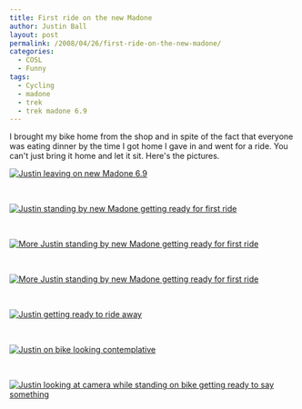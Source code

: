 ```yaml
---
title: First ride on the new Madone
author: Justin Ball
layout: post
permalink: /2008/04/26/first-ride-on-the-new-madone/
categories:
  - COSL
  - Funny
tags:
  - Cycling
  - madone
  - trek
  - trek madone 6.9
---
```


I brought my bike home from the shop and in spite of the fact that everyone was eating dinner by the time I got home I gave in and went for a ride. You can't just bring it home and let it sit. Here's the pictures.


<div class="image-grid">
  <div class="image">
    <a href="/images/posts/2008/04/img_9270.jpg"><img src="/images/posts/2008/04/img_9270-300x225.jpg" alt="Justin leaving on new Madone 6.9" /></a>
    <p class="caption">&nbsp;</p>
  </div>
  <div class="image">
    <a href="/images/posts/2008/04/img_9264.jpg"><img src="/images/posts/2008/04/img_9264-300x225.jpg" alt="Justin standing by new Madone getting ready for first ride" /></a>
    <p class="caption">&nbsp;</p>
  </div>
  <div class="image">
    <a href="/images/posts/2008/04/img_9265.jpg"><img src="/images/posts/2008/04/img_9265-300x225.jpg" alt="More Justin standing by new Madone getting ready for first ride" /></a>
    <p class="caption">&nbsp;</p>
  </div>
  <div class="image">
    <a href="/images/posts/2008/04/img_9266.jpg"><img src="/images/posts/2008/04/img_9266-300x225.jpg" alt="More Justin standing by new Madone getting ready for first ride" /></a>
    <p class="caption">&nbsp;</p>
  </div>
  <div class="image">
    <a href="/images/posts/2008/04/img_9267.jpg"><img src="/images/posts/2008/04/img_9267-300x225.jpg" alt="Justin getting ready to ride away" /></a>
    <p class="caption">&nbsp;</p>
  </div>
  <div class="image">
    <a href="/images/posts/2008/04/img_9268.jpg"><img src="/images/posts/2008/04/img_9268-300x225.jpg" alt="Justin on bike looking contemplative" /></a>
    <p class="caption">&nbsp;</p>
  </div>
  <div class="image">
    <a href="/images/posts/2008/04/img_9269.jpg"><img src="/images/posts/2008/04/img_9269-300x225.jpg" alt="Justin looking at camera while standing on bike getting ready to say something" /></a>
    <p class="caption">&nbsp;</p>
  </div>
</div>